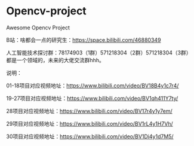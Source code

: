 # Opencv-project
Awesome Opencv Project

B站：啥都会一点的研究生：https://space.bilibili.com/46880349

人工智能技术探讨群：78174903（1群）571218304（2群）571218304（3群）都是一个领域的，未来的大佬交流群hhh。

说明：

01-18项目对应视频地址：https://www.bilibili.com/video/BV18B4y1c7r4/

19-27项目对应视频地址：https://www.bilibili.com/video/BV1qh411Y7ty/

28项目对应视频地址：https://www.bilibili.com/video/BV17r4y1y7em/

29项目对应视频地址：https://www.bilibili.com/video/BV1rL4y1H7Vh/

30项目对应视频地址：https://www.bilibili.com/video/BV1Di4y1d7M5/

